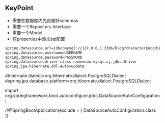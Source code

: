 
## KeyPoint
* 需要在数据库内先创建好schemas
* 需要一个Repository Interface
* 需要一个Model
* 在properties中添加sql配置



```bash
spring.datasource.url=jdbc:mysql://127.0.0.1:3306/blog?characterEncoding=utf8&useSSL=false&allowPublicKeyRetrieval=true
spring.datasource.username=USERNAME
spring.datasource.password=PASSWORD
spring.datasource.driver-class-name=com.mysql.cj.jdbc.Driver
spring.jpa.hibernate.ddl-auto=update
```


#hibernate.dialect=org.hibernate.dialect.PostgreSQLDialect
#spring.jpa.database-platform=org.hibernate.dialect.PostgreSQLDialect

import org.springframework.boot.autoconfigure.jdbc.DataSourceAutoConfiguration;

//@SpringBootApplication(exclude = { DataSourceAutoConfiguration.class })

<meta http-equiv="refresh" content="5">